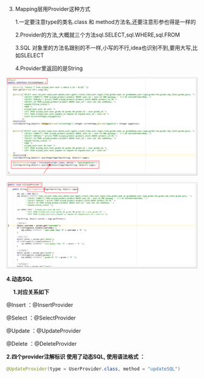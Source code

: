 

3. Mapping层用Provider这种方式

   1.一定要注意type的类名.class 和 method方法名,还要注意形参也得是一样的

   2.Provider的方法,大概就三个方法sql.SELECT,sql.WHERE,sql.FROM

   3.SQL 对象里的方法名跟别的不一样,小写的不行,idea也识别不到,要用大写,比如SLELECT

   4.Provider里返回的是String



![img](../img/clipboard.png)

![img](../img/clipboard-1576724582049.png)



**4.动态SQL** 

　  **1.对应关系如下**

@Insert ：@InsertProvider

@Select ：@SelectProvider

@Update ：@UpdateProvider

@Delete ：@DeleteProvider

**2.四个provider注解标识 使用了动态SQL, 使用语法格式 ：** 

```java
@UpdateProvider(type = UserProvider.class, method = "updateSQL")
```




